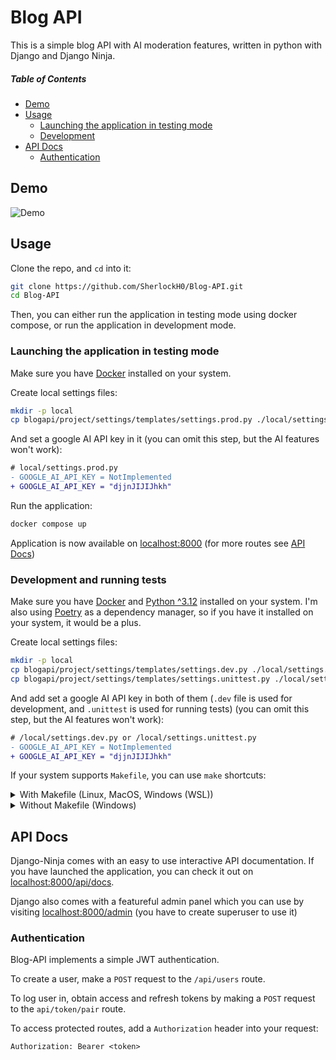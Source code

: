 # Blog API

This is a simple blog API with AI moderation features, written in python with Django and Django Ninja.

##### Table of Contents

- [Demo](#demo)
- [Usage](#usage)
  - [Launching the application in testing mode](#launching-the-application-in-testing-mode)
  - [Development](#development)
- [API Docs](#api-docs)
  - [Authentication](#authentication)

## Demo

![Demo](https://images.unsplash.com/photo-1437482078695-73f5ca6c96e2?q=80&w=1170&auto=format&fit=crop&ixlib=rb-4.0.3&ixid=M3wxMjA3fDB8MHxwaG90by1wYWdlfHx8fGVufDB8fHx8fA%3D%3D)

## Usage

Clone the repo, and `cd` into it:

```bash
git clone https://github.com/SherlockH0/Blog-API.git
cd Blog-API
```

Then, you can either run the application in testing mode using docker compose, or run the application in development mode.

### Launching the application in testing mode

Make sure you have [Docker](https://www.docker.com/) installed on your system.

Create local settings files:

```bash
mkdir -p local
cp blogapi/project/settings/templates/settings.prod.py ./local/settings.prod.py
```

And set a google AI API key in it (you can omit this step, but the AI features won't work):

```diff
# local/settings.prod.py
- GOOGLE_AI_API_KEY = NotImplemented
+ GOOGLE_AI_API_KEY = "djjnJIJIJhkh"
```

Run the application:

```bash
docker compose up
```

Application is now available on <localhost:8000> (for more routes see [API Docs](#api-docs))

### Development and running tests

Make sure you have [Docker](https://www.docker.com/) and [Python ^3.12](https://www.python.org/) installed on your system.
I'm also using [Poetry](https://python-poetry.org/) as a dependency manager, so if you have it installed on your system, it would be a plus.

Create local settings files:

```bash
mkdir -p local
cp blogapi/project/settings/templates/settings.dev.py ./local/settings.dev.py
cp blogapi/project/settings/templates/settings.unittest.py ./local/settings.unittest.py
```

And add set a google AI API key in both of them (`.dev` file is used for development, and `.unittest` is used for running tests) (you can omit this step, but the AI features won't work):

```diff
# /local/settings.dev.py or /local/settings.unittest.py
- GOOGLE_AI_API_KEY = NotImplemented
+ GOOGLE_AI_API_KEY = "djjnJIJIJhkh"
```

If your system supports `Makefile`, you can use `make` shortcuts:

<details>
<summary>With Makefile (Linux, MacOS, Windows (WSL))</summary>
Start PostgreSQL and Redis with docker:

```bash
make docker-dependencies-only
```

If you have `poetry` installed, you can use it to run the application:

<details>
<summary>With poetry</summary>

Install the project using poetry, and create superuser:

```bash
make update
make superuser
```

Run local server:

```bash
make runserver
```

In a different terminal window, run rq worker and scheduler:

```bash
make rq
make rqscheduler
```

To make migrations after changes in the models, run:

```bash
make migrations
```

To migrate, run:

```bash
make migrate
```

To run tests, run:

```bash
make test
# With coverage
make test-cov
# With html coverage
make test-cov-html
```

</details>
<details>
<summary>With pip</summary>
Create virtual environment:

```bash
python -m venv venv
```

Install the project using pip, migrate the database, and create superuser:

```bash
pip install .
python -m blogapi.manage migrate
python -m blogapi.manage createsuperuser
```

Run local server:

```bash
python -m blogapi.manage runserver
```

In a different terminal window, run rq worker and scheduler:

```bash
python -m blogapi.manage rqworker default
python -m blogapi.manage rqscheduler
```

To run tests, run:

```bash
pytest -v -rs
# With coverage
pytest -v -rs --cov
# With html coverage
pytest -v -rs --cov --cov-report html
```

</details>
</details>

<details>
<summary>Without Makefile (Windows)</summary>
Start PostgreSQL and Redis with docker:

```bash
docker-compose -f docker-compose.dev.yml up --force-recreate
```

If you have `poetry` installed, you can use it to run the application:

<details>
<summary>With poetry</summary>

Install the project using poetry, migrate the database, and create superuser:

```bash
poetry install
poetry run python -m blogapi.manage migrate
poetry run python -m blogapi.manage createsuperuser
```

Run local server:

```bash
poetry run python -m blogapi.manage runserver
```

In a different terminal window, run rq worker and scheduler:

```bash
poetry run python -m blogapi.manage rqworker default
poetry run python -m blogapi.manage rqscheduler
```

To make migrations after changes in the models, run:

```bash
poetry run python -m blogapi.manage makemigrations
```

To migrate, run:

```bash
poetry run python -m blogapi.manage migrate
```

To run tests, run:

```bash
poetry run pytest -v -rs
# With coverage
poetry run pytest -v -rs --cov
# With html coverage
poetry run pytest -v -rs --cov --cov-report html
```

</details>
<details>
<summary>With pip</summary>
Create virtual environment:

```bash
python -m venv venv
```

Install the project using pip, migrate the database, and create superuser:

```bash
pip install .
python -m blogapi.manage migrate
python -m blogapi.manage createsuperuser
```

Run local server:

```bash
python -m blogapi.manage runserver
```

In a different terminal window, run rq worker and scheduler:

```bash
python -m blogapi.manage rqworker default
python -m blogapi.manage rqscheduler
```

To run tests, run:

```bash
pytest -v -rs
# With coverage
pytest -v -rs --cov
# With html coverage
pytest -v -rs --cov --cov-report html
```

</details>
</details>

## API Docs

Django-Ninja comes with an easy to use interactive API documentation. If you have launched the application, you can check it out on <localhost:8000/api/docs>.

Django also comes with a featureful admin panel which you can use by visiting <localhost:8000/admin> (you have to create superuser to use it)

### Authentication

Blog-API implements a simple JWT authentication.

To create a user, make a `POST` request to the `/api/users` route.

To log user in, obtain access and refresh tokens by making a `POST` request to the `api/token/pair` route.

To access protected routes, add a `Authorization` header into your request:

```
Authorization: Bearer <token>
```
